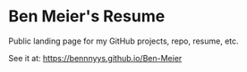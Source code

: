 # Ben Meier's Resume
Public landing page for my GitHub projects, repo, resume, etc.

See it at: https://bennnyys.github.io/Ben-Meier
